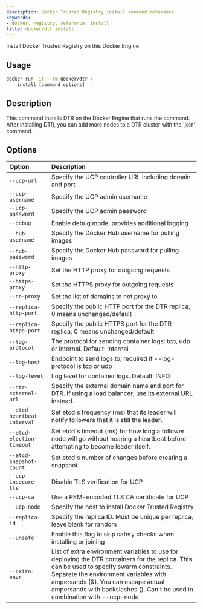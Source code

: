 ```yaml
---
description: Docker Trusted Registry install command reference.
keywords:
- docker, registry, reference, install
title: docker/dtr install
---
```


Install Docker Trusted Registry on this Docker Engine

## Usage

```bash
docker run -it --rm docker/dtr \
    install [command options]
```

## Description

This command installs DTR on the Docker Engine that runs the command.
After installing DTR, you can add more nodes to a DTR cluster with
the 'join' command.

## Options

| Option                      | Description                                                                                                                                                                                                                                                                                             |
|:----------------------------|:--------------------------------------------------------------------------------------------------------------------------------------------------------------------------------------------------------------------------------------------------------------------------------------------------------|
| `--ucp-url`                 | Specify the UCP controller URL including domain and port                                                                                                                                                                                                                                                |
| `--ucp-username`            | Specify the UCP admin username                                                                                                                                                                                                                                                                          |
| `--ucp-password`            | Specify the UCP admin password                                                                                                                                                                                                                                                                          |
| `--debug`                   | Enable debug mode, provides additional logging                                                                                                                                                                                                                                                          |
| `--hub-username`            | Specify the Docker Hub username for pulling images                                                                                                                                                                                                                                                      |
| `--hub-password`            | Specify the Docker Hub password for pulling images                                                                                                                                                                                                                                                      |
| `--http-proxy`              | Set the HTTP proxy for outgoing requests                                                                                                                                                                                                                                                                |
| `--https-proxy`             | Set the HTTPS proxy for outgoing requests                                                                                                                                                                                                                                                               |
| `--no-proxy`                | Set the list of domains to not proxy to                                                                                                                                                                                                                                                                 |
| `--replica-http-port`       | Specify the public HTTP port for the DTR replica; 0 means unchanged/default                                                                                                                                                                                                                             |
| `--replica-https-port`      | Specify the public HTTPS port for the DTR replica; 0 means unchanged/default                                                                                                                                                                                                                            |
| `--log-protocol`            | The protocol for sending container logs: tcp, udp or internal. Default: internal                                                                                                                                                                                                                        |
| `--log-host`                | Endpoint to send logs to, required if --log-protocol is tcp or udp                                                                                                                                                                                                                                      |
| `--log-level`               | Log level for container logs. Default: INFO                                                                                                                                                                                                                                                             |
| `--dtr-external-url`        | Specify the external domain name and port for DTR. If using a load balancer, use its external URL instead.                                                                                                                                                                                              |
| `--etcd-heartbeat-interval` | Set etcd's frequency (ms) that its leader will notify followers that it is still the leader.                                                                                                                                                                                                            |
| `--etcd-election-timeout`   | Set etcd's timeout (ms) for how long a follower node will go without hearing a heartbeat before attempting to become leader itself.                                                                                                                                                                     |
| `--etcd-snapshot-count`     | Set etcd's number of changes before creating a snapshot.                                                                                                                                                                                                                                                |
| `--ucp-insecure-tls`        | Disable TLS verification for UCP                                                                                                                                                                                                                                                                        |
| `--ucp-ca`                  | Use a PEM-encoded TLS CA certificate for UCP                                                                                                                                                                                                                                                            |
| `--ucp-node`                | Specify the host to install Docker Trusted Registry                                                                                                                                                                                                                                                     |
| `--replica-id`              | Specify the replica ID. Must be unique per replica, leave blank for random                                                                                                                                                                                                                              |
| `--unsafe`                  | Enable this flag to skip safety checks when installing or joining                                                                                                                                                                                                                                       |
| `--extra-envs`              | List of extra environment variables to use for deploying the DTR containers for the replica. This can be used to specify swarm constraints. Separate the environment variables with ampersands (&). You can escape actual ampersands with backslashes (\). Can't be used in combination with --ucp-node |
